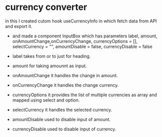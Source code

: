 # currency converter
in this I created cutom hook useCurrencyInfo in which fetch data from API and export it.
- and made a component InputBox which has parameters label, amount, onAmountChange,onCurrencyChange, currencyOptions = [], selectCurrency = "", amountDisable = false,
currencyDisable = false

- label takes from or to just for heading.
- amount for taking amounnt as input.
- onAmountChange it handles the change in amount.
- onCurrencyChange it handles the change currency.
- currencyOptions it provides the list of multiple currencies as array and mapped using select and option.
- selectCurrency it handles the selected currency.
- amountDisable used to disable input of amount.
- currencyDisable used to disable input of currency.
